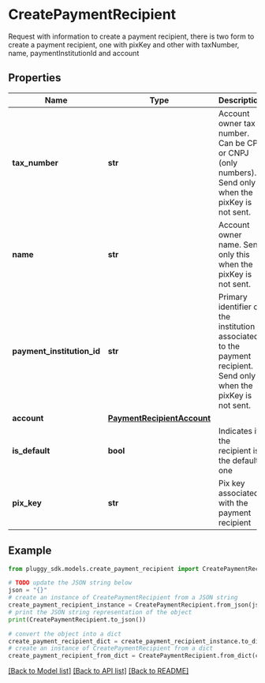 # CreatePaymentRecipient

Request with information to create a payment recipient, there is two form to create a payment recipient, one with pixKey and other with taxNumber, name, paymentInstitutionId and account

## Properties

Name | Type | Description | Notes
------------ | ------------- | ------------- | -------------
**tax_number** | **str** | Account owner tax number. Can be CPF or CNPJ (only numbers). Send only when the pixKey is not sent. | [optional] 
**name** | **str** | Account owner name. Send only this when the pixKey is not sent. | [optional] 
**payment_institution_id** | **str** | Primary identifier of the institution associated to the payment recipient. Send only when the pixKey is not sent. | [optional] 
**account** | [**PaymentRecipientAccount**](PaymentRecipientAccount.md) |  | [optional] 
**is_default** | **bool** | Indicates if the recipient is the default one | [optional] 
**pix_key** | **str** | Pix key associated with the payment recipient | [optional] 

## Example

```python
from pluggy_sdk.models.create_payment_recipient import CreatePaymentRecipient

# TODO update the JSON string below
json = "{}"
# create an instance of CreatePaymentRecipient from a JSON string
create_payment_recipient_instance = CreatePaymentRecipient.from_json(json)
# print the JSON string representation of the object
print(CreatePaymentRecipient.to_json())

# convert the object into a dict
create_payment_recipient_dict = create_payment_recipient_instance.to_dict()
# create an instance of CreatePaymentRecipient from a dict
create_payment_recipient_from_dict = CreatePaymentRecipient.from_dict(create_payment_recipient_dict)
```
[[Back to Model list]](../README.md#documentation-for-models) [[Back to API list]](../README.md#documentation-for-api-endpoints) [[Back to README]](../README.md)


